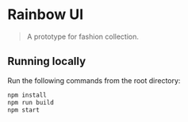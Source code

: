 # Rainbow UI
  > A prototype for fashion collection.

## Running locally ##

Run the following commands from the root directory:
```javascript
npm install  
npm run build 
npm start
```  